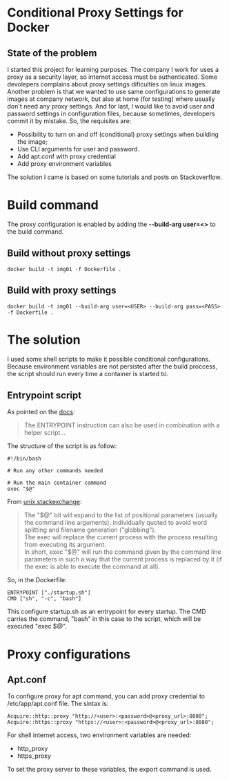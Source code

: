 # Conditional Proxy Settings for Docker

## State of the problem

I started this project for learning purposes.
The company I work for uses a proxy as a security layer, so internet access must be authenticated. Some devolepers complains about proxy settings dificulties on linux images. Another problem is that we wanted to use same configurations to generate images at company network, but also at home (for testing) where usually don't need any proxy settings. And for last, I would like to avoid user and password settings in configuration files, because sometimes, developers commit it by mistake. So, the requisites are:

- Possibility to turn on and off (conditional) proxy settings when building the image;
- Use CLI arguments for user and password.
- Add apt.conf with proxy credential
- Add proxy environment variables

The solution I came is based on some tutorials and posts on Stackoverflow.

# Build command

The proxy configuration is enabled by adding the **--build-arg user=<>** to the build command.

## Build without proxy settings

    docker build -t img01 -f Dockerfile . 

## Build with proxy settings

    docker build -t img01 --build-arg user=<USER> --build-arg pass=<PASS> -f Dockerfile . 

# The solution

I used some shell scripts to make it possible conditional configurations. Because environment variables are not persisted after the build proccess, the script should run every time a container is started to.

## Entrypoint script

As pointed on the [docs](https://docs.docker.com/develop/develop-images/dockerfile_best-practices/#entrypoint):

>The ENTRYPOINT instruction can also be used in combination with a helper script...

The structure of the script is as follow:

    #!/bin/bash
    
    # Run any other commands needed 
    
    # Run the main container command
    exec "$@"

From [unix.stackexchange](https://unix.stackexchange.com/questions/466999/what-does-exec-do):

>The "\$@" bit will expand to the list of positional parameters (usually the command line arguments), individually quoted to avoid word splitting and filename generation ("globbing").\
The exec will replace the current process with the process resulting from executing its argument.\
>In short, exec "\$@" will run the command given by the command line parameters in such a way that the current process is replaced by it (if the exec is able to execute the command at all).

So, in the Dockerfile:

    ENTRYPOINT ["./startup.sh"]
    CMD ["sh", "-c", "bash"]

This configure startup.sh as an entrypoint for every startup. The CMD carries the command, "bash" in this case to the script, which will be executed "exec \$@".

# Proxy configurations

## Apt.conf 

To configure proxy for apt command, you can add proxy credential to /etc/app/apt.conf file. The sintax is:

    Acquire::http::proxy "http://<user>:<password>@<proxy_url>:8080";
    Acquire::https::proxy "https://<user>:<password>@<proxy_url>:8080";

For shell internet access, two environment variables are needed:

- http_proxy
- https_proxy

To set the proxy server to these variables, the export command is used.
